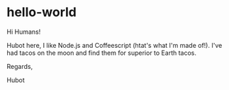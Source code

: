 # hello-world

Hi Humans!

Hubot here, I like Node.js and Coffeescript (htat's what I'm made of!).
I've had tacos on the moon and find them for superior to Earth tacos.

Regards,

Hubot
